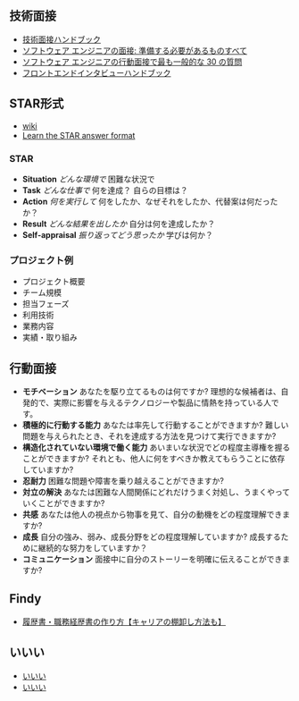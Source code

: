 ## 技術面接
- [技術面接ハンドブック](https://github.com/yangshun/tech-interview-handbook#readme "技術面接ハンドブック")
- [ソフトウェア エンジニアの面接: 準備する必要があるものすべて](https://www.techinterviewhandbook.org/software-engineering-interview-guide/ "ソフトウェア エンジニアの面接: 準備する必要があるものすべて")
- [ソフトウェア エンジニアの行動面接で最も一般的な 30 の質問](https://www.techinterviewhandbook.org/behavioral-interview-questions/ "ソフトウェア エンジニアの行動面接で最も一般的な 30 の質問")
- [フロントエンドインタビューハンドブック](https://www.frontendinterviewhandbook.com/introduction/ "フロントエンドインタビューハンドブック")
## STAR形式
- [wiki](https://en.wikipedia.org/wiki/Situation,_task,_action,_result "wiki")
- [Learn the STAR answer format](https://www.techinterviewhandbook.org/behavioral-interview/#1-learn-the-star-answer-format "Learn the STAR answer format")
### STAR
- **Situation** *どんな環境で* 困難な状況で
- **Task** *どんな仕事で* 何を達成？ 自らの目標は？
- **Action** *何を実行して* 何をしたか、なぜそれをしたか、代替案は何だったか？
- **Result** *どんな結果を出したか* 自分は何を達成したか？
- **Self-appraisal** *振り返ってどう思ったか* 学びは何か？
### プロジェクト例
- プロジェクト概要
- チーム規模
- 担当フェーズ
- 利⽤技術
- 業務内容
- 実績・取り組み
## 行動面接
- **モチベーション** あなたを駆り立てるものは何ですか? 理想的な候補者は、自発的で、実際に影響を与えるテクノロジーや製品に情熱を持っている人です。
- **積極的に行動する能力** あなたは率先して行動することができますか? 難しい問題を与えられたとき、それを達成する方法を見つけて実行できますか?
- **構造化されていない環境で働く能力** あいまいな状況でどの程度主導権を握ることができますか? それとも、他人に何をすべきか教えてもらうことに依存していますか?
- **忍耐力** 困難な問題や障害を乗り越えることができますか?
- **対立の解決** あなたは困難な人間関係にどれだけうまく対処し、うまくやっていくことができますか?
- **共感** あなたは他人の視点から物事を見て、自分の動機をどの程度理解できますか?
- **成長** 自分の強み、弱み、成長分野をどの程度理解していますか? 成長するために継続的な努力をしていますか？
- **コミュニケーション** 面接中に自分のストーリーを明確に伝えることができますか?
## Findy
- [履歴書・職務経歴書の作り方【キャリアの棚卸し方法も】](https://confused-relative-c77.notion.site/b6e44e15de254453bd0731cf1970dc39 "履歴書・職務経歴書の作り方【キャリアの棚卸し方法も】")
## いいい
- [いいい]( "いいい")
- [いいい]( "いいい")